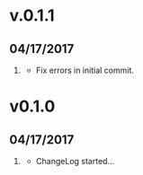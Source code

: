 # v.0.1.1
## 04/17/2017

1. [](#bugfix)
	* Fix errors in initial commit.

# v0.1.0
##  04/17/2017

1. [](#new)
    * ChangeLog started...
